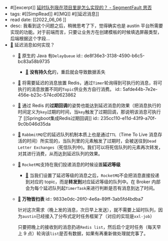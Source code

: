 - #[[excerpt]] [延时队列我在项目里是怎么实现的？ - SegmentFault 思否](https://segmentfault.com/a/1190000041941550)
- tags: #[[SimpRead]] #[[MQ]] #[[延迟消息]]
- read date: [[2022_06_06  ]]
- desc: 我看到这个问题之后，稍微思考了下，觉得确实也是 austin 平台所需要实现的功能。对于前端而言，只要让业务方在创建模板的时候填选屏蔽类型，后端根据这个字段...
- [📌](<http://localhost:7026/reading/5?title=延时队列我在项目里是怎么实现的？ - SegmentFault 思否#id=1654506226374>)  延迟消息如何实现？
	- [📌](<http://localhost:7026/reading/5?title=延时队列我在项目里是怎么实现的？ - SegmentFault 思否#id=1654506240047>)  原生的 Java 有`DelayQueue`
	  id:: de8f36e3-3138-4590-b6c5-bc83a58b9735
		- [📌](<http://localhost:7026/reading/5?title=延时队列我在项目里是怎么实现的？ - SegmentFault 思否#id=1654506283512>)  **没有持久化**的，重启就会导致数据丢失
	- [📌](<http://localhost:7026/reading/5?title=延时队列我在项目里是怎么实现的？ - SegmentFault 思否#id=1654506302496>)  将需要延迟的消息放置 Redis，通过`Timer`轮询得到可执行的消息，将可执行的消息放置不同的`Topic`供业务方自行消费。
	  id:: 5afde44b-7e2e-456e-b23c-574cd0623862
	- [📌](<http://localhost:7026/reading/5?title=延时队列我在项目里是怎么实现的？ - SegmentFault 思否#id=1654506314402>)  通过 Redis 的**过期回调**的姿势也能达到延迟消息的效果（把消息执行的时间定义为`key`过期的时间，当`key`触发了过期回调，那说明该消息可执行了 [[Springboot集成Redis过期回调]]
	  id:: 235cc110-e11d-43f9-a70f-9c0b046d35da
	- [📌](<http://localhost:7026/reading/5?title=延时队列我在项目里是怎么实现的？ - SegmentFault 思否#id=1654506376943>)  `RabbmitMQ`它的延迟队列机制本质上也是通过`TTL`（Time To Live 消息存活的时间）所实现的，当队列里的元素触发了过期时，会被送往到`Dead Letter Exchanges`（死信队列中)。我们可以将死信队列的元素再次转发，对其进行消费，从而达到延迟队列的效果。
	- [📌](<http://localhost:7026/reading/5?title=延时队列我在项目里是怎么实现的？ - SegmentFault 思否#id=1654506389609>)  `RocketMQ`支持在我们投递消息的时候设置**延迟等级**
		- [📌](<http://localhost:7026/reading/5?title=延时队列我在项目里是怎么实现的？ - SegmentFault 思否#id=1654507013701>)  当我们设置了延迟等级的消息之后，`RocketMQ`不会把消息直接投递到对应的 topic，而是**转发到**对应延迟等级的队列中。在 Broker 内部会为每个延迟队列起`TimerTask`来进行判断是否有消息到达了时间。
	- [📌](<http://localhost:7026/reading/5?title=延时队列我在项目里是怎么实现的？ - SegmentFault 思否#id=1654507033644>)  **万物皆扫表**
	  id:: 9833e0dc-26f0-4e6a-89ff-3ab5fd4bdba7
	  
	  针对这次需求（晚上发的消息，次日早上发送），就不需要上延时队列，因为`austin`已经接入了分布式定时任务框架了（对应的实现是`xxl-job`）
	  
	  只要把晚上的接收到的消息扔进`Redis list`，然后启个定时任务（每天早上 9 点）轮询该`list`是否有数据，如果有再重新做处理就完事了。